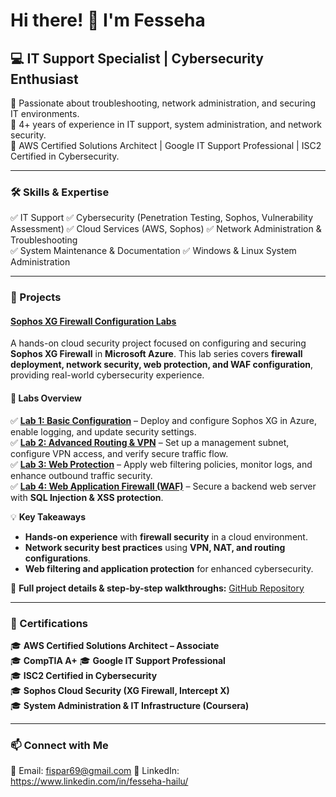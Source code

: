 # Hi there! 👋 I'm Fesseha

## 💻 IT Support Specialist | Cybersecurity Enthusiast  

🔹 Passionate about troubleshooting, network administration, and securing IT environments.  
🔹 4+ years of experience in IT support, system administration, and network security.  
🔹 AWS Certified Solutions Architect | Google IT Support Professional | ISC2 Certified in Cybersecurity.  

---

### 🛠️ Skills & Expertise  
✅ IT Support
✅ Cybersecurity (Penetration Testing, Sophos, Vulnerability Assessment) 
✅ Cloud Services (AWS, Sophos) 
✅ Network Administration & Troubleshooting  
✅ System Maintenance & Documentation 
✅ Windows & Linux System Administration  
 

---

### 📌 Projects  

#### [Sophos XG Firewall Configuration Labs](https://github.com/fishab-awa/Sophos-Cloud-Security-Labs)  
A hands-on cloud security project focused on configuring and securing **Sophos XG Firewall** in **Microsoft Azure**. This lab series covers **firewall deployment, network security, web protection, and WAF configuration**, providing real-world cybersecurity experience.  

#### 🔹 **Labs Overview**  

✅ **[Lab 1: Basic Configuration](https://github.com/fishab-awa/Sophos-Cloud-Security-Labs/tree/main/Lab1_InitialSetup)** – Deploy and configure Sophos XG in Azure, enable logging, and update security settings.  
✅ **[Lab 2: Advanced Routing & VPN](https://github.com/fishab-awa/Sophos-Cloud-Security-Labs/tree/main/Lab2_WebProtection)** – Set up a management subnet, configure VPN access, and verify secure traffic flow.  
✅ **[Lab 3: Web Protection](https://github.com/fishab-awa/Sophos-Cloud-Security-Labs/tree/main/Lab3_AdvancedConfiguration)** – Apply web filtering policies, monitor logs, and enhance outbound traffic security.  
✅ **[Lab 4: Web Application Firewall (WAF)](https://github.com/fishab-awa/Sophos-Cloud-Security-Labs/tree/main/Lab4_TestingAndVerification)** – Secure a backend web server with **SQL Injection & XSS protection**.  

💡 **Key Takeaways**  
- **Hands-on experience** with **firewall security** in a cloud environment.  
- **Network security best practices** using **VPN, NAT, and routing configurations**.  
- **Web filtering and application protection** for enhanced cybersecurity.  

📂 **Full project details & step-by-step walkthroughs:** [GitHub Repository](https://github.com/fishab-awa/Sophos-Cloud-Security-Labs)  
  


---

### 📜 Certifications  
🎓 **AWS Certified Solutions Architect – Associate**  
🎓 **CompTIA A+** 
🎓 **Google IT Support Professional**  
🎓 **ISC2 Certified in Cybersecurity**  
🎓 **Sophos Cloud Security (XG Firewall, Intercept X)**  
🎓 **System Administration & IT Infrastructure (Coursera)**  

---

### 📫 Connect with Me  
📧 Email: fispar69@gmail.com 
🔗 LinkedIn: https://www.linkedin.com/in/fesseha-hailu/






